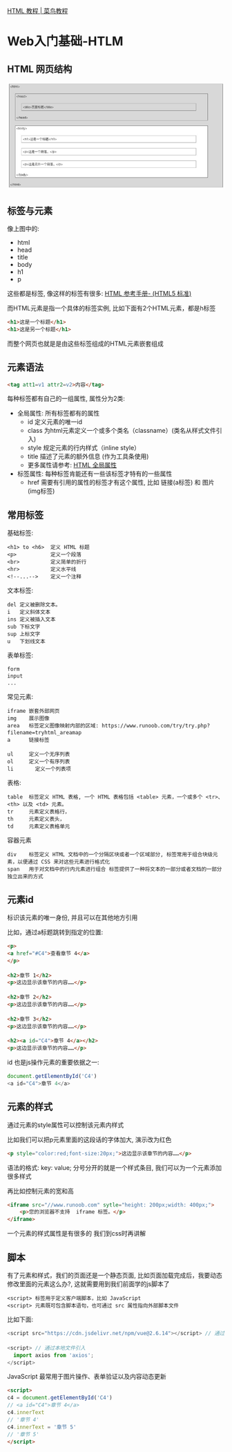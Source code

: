 [HTML 教程 | 菜鸟教程](https://www.runoob.com/html/html-tutorial.html)

# Web入门基础-HTLM

## HTML 网页结构

<img src="./assets/html-struct-1698462078953-1.jpg" alt="img" style="zoom:67%;" />

## 标签与元素

像上图中的:
+ html
+ head
+ title
+ body
+ h1
+ p

这些都是标签, 像这样的标签有很多: [HTML 参考手册- (HTML5 标准)](https://www.runoob.com/tags/ref-byfunc.html)


而HTML元素是指一个具体的标签实例, 比如下面有2个HTML元素，都是h标签
```html
<h1>这是一个标题</h1>
<h1>这是另一个标题</h1>
```

而整个网页也就是是由这些标签组成的HTML元素嵌套组成

## 元素语法

```html
<tag att1=v1 attr2=v2>内容</tag>
```

每种标签都有自己的一组属性, 属性分为2类:
+ 全局属性: 所有标签都有的属性
    + id		定义元素的唯一id
    + class	为html元素定义一个或多个类名（classname）(类名从样式文件引入)
    + style	规定元素的行内样式（inline style）
    + title	描述了元素的额外信息 (作为工具条使用)
    + 更多属性请参考: [HTML 全局属性](https://www.runoob.com/tags/ref-standardattributes.html)
+ 标签属性: 每种标签肯能还有一些该标签才特有的一些属性
    + href 需要有引用的属性的标签才有这个属性, 比如 链接(a标签) 和 图片(img标签)

## 常用标签

基础标签:
```
<h1> to <h6>  定义 HTML 标题
<p>	          定义一个段落
<br>	      定义简单的折行
<hr>	      定义水平线
<!--...-->	  定义一个注释
```

文本标签:
```
del 定义被删除文本。
i   定义斜体文本
ins 定义被插入文本
sub 下标文字
sup 上标文字
u   下划线文本
```

表单标签:
```
form
input
...
```

常见元素:
```
iframe 嵌套外部网页
img    展示图像
area   标签定义图像映射内部的区域: https://www.runoob.com/try/try.php?filename=tryhtml_areamap
a      链接标签

ul     定义一个无序列表
ol     定义一个有序列表
li		 定义一个列表项
```

表格:
```
table  标签定义 HTML 表格, 一个 HTML 表格包括 <table> 元素，一个或多个 <tr>、<th> 以及 <td> 元素。
tr     元素定义表格行，
th     元素定义表头，
td     元素定义表格单元
```

容器元素
```
div    标签定义 HTML 文档中的一个分隔区块或者一个区域部分, 标签常用于组合块级元素，以便通过 CSS 来对这些元素进行格式化
span   用于对文档中的行内元素进行组合 标签提供了一种将文本的一部分或者文档的一部分独立出来的方式
```

## 元素id
标识该元素的唯一身份, 并且可以在其他地方引用

比如，通过a标题跳转到指定的位置:
```html
<p>
<a href="#C4">查看章节 4</a>
</p>

<h2>章节 1</h2>
<p>这边显示该章节的内容……</p>

<h2>章节 2</h2>
<p>这边显示该章节的内容……</p>

<h2>章节 3</h2>
<p>这边显示该章节的内容……</p>

<h2><a id="C4">章节 4</a></h2>
<p>这边显示该章节的内容……</p>
```

id 也是js操作元素的重要依据之一:

```js
document.getElementById('C4')
<a id="C4">章节 4</a>
```

## 元素的样式

通过元素的style属性可以控制该元素内样式

比如我们可以把p元素里面的这段话的字体加大, 演示改为红色
```html
<p style="color:red;font-size:20px;">这边显示该章节的内容……</p>
```

语法的格式:  key: value; 分号分开的就是一个样式条目, 我们可以为一个元素添加很多样式

再比如控制元素的宽和高
```html
<iframe src="//www.runoob.com" sytle="height: 200px;width: 400px;">
    <p>您的浏览器不支持  iframe 标签。</p>
</iframe>
```

一个元素的样式属性是有很多的 我们到css时再讲解

## 脚本

有了元素和样式，我们的页面还是一个静态页面, 比如页面加载完成后，我要动态修改里面的元素这么办?,  这就需要用到我们前面学的js脚本了

```
<script> 标签用于定义客户端脚本，比如 JavaScript
<script> 元素既可包含脚本语句，也可通过 src 属性指向外部脚本文件
```

比如下面:
```js
<script src="https://cdn.jsdelivr.net/npm/vue@2.6.14"></script>	// 通过src 网络引入

<script> // 通过本地文件引入
  import axios from 'axios';
</script>
```


JavaScript 最常用于图片操作、表单验证以及内容动态更新

```html
<script>
c4 = document.getElementById('C4')
// <a id="C4">章节 4</a>
c4.innerText
// '章节 4'
c4.innerText = '章节 5'
// '章节 5'
</script>
```